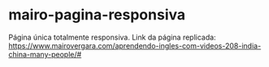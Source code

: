 # mairo-pagina-responsiva

Página única totalmente responsiva.
Link da página replicada: https://www.mairovergara.com/aprendendo-ingles-com-videos-208-india-china-many-people/#

